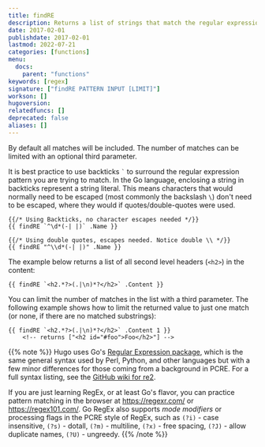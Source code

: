 ```yaml
---
title: findRE
description: Returns a list of strings that match the regular expression.
date: 2017-02-01
publishdate: 2017-02-01
lastmod: 2022-07-21
categories: [functions]
menu:
  docs:
    parent: "functions"
keywords: [regex]
signature: ["findRE PATTERN INPUT [LIMIT]"]
workson: []
hugoversion:
relatedfuncs: []
deprecated: false
aliases: []
---
```


By default all matches will be included. The number of matches can be limited with an optional third parameter.

It is best practice to use backticks `` ` `` to surround the regular expression pattern you are trying to match. In the Go language, enclosing a string in backticks represent a string literal. This means characters that would normally need to be escaped (most commonly the backslash `\`) don't need to be escaped, where they would if quotes/double-quotes were used.

```
{{/* Using Backticks, no character escapes needed */}}
{{ findRE `^\d*(-| |)` .Name }}

{{/* Using double quotes, escapes needed. Notice double \\ */}}
{{ findRE "^\\d*(-| |)" .Name }}
```

The example below returns a list of all second level headers (`<h2>`) in the content:

```
{{ findRE `<h2.*?>(.|\n)*?</h2>` .Content }}
```

You can limit the number of matches in the list with a third parameter. The following example shows how to limit the returned value to just one match (or none, if there are no matched substrings):

```
{{ findRE `<h2.*?>(.|\n)*?</h2>` .Content 1 }}
    <!-- returns ["<h2 id="#foo">Foo</h2>"] -->
```

{{% note %}}
Hugo uses Go's [Regular Expression package](https://golang.org/pkg/regexp/), which is the same general syntax used by Perl, Python, and other languages but with a few minor differences for those coming from a background in PCRE. For a full syntax listing, see the [GitHub wiki for re2](https://github.com/google/re2/wiki/Syntax).

If you are just learning RegEx, or at least Go's flavor, you can practice pattern matching in the browser at <https://regexr.com/> or <https://regex101.com/>. Go RegEx also supports *mode modifiers* or processing flags in the PCRE style of RegEx, such as `(?i)` - case insensitive, `(?s)` - dotall, `(?m)` - multiline, `(?x)` - free spacing, `(?J)` - allow duplicate names, `(?U)` - ungreedy.
{{% /note %}}

[partials]: /templates/partials/
[`plainify`]: /functions/plainify/
[toc]: /content-management/toc/
[`urlize`]: /functions/urlize
